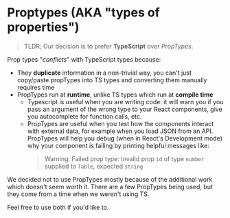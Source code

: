 # Proptypes (AKA "types of properties")

> TLDR; Our decision is to prefer **TypeScript** over _PropTypes_.

Prop types "_conflicts_" with TypeScript types because:
- They **duplicate** information in a non-trivial way, you can't just copy/paste propTypes into TS types and converting them manually requires time
- PropTypes run at **runtime**, unlike TS types which run at **compile time**
    - Typescript is useful when you are writing code: it will warn you if you pass an argument of the wrong type to your React components, give you autocomplete for function calls, etc.
    - PropTypes are useful when you test how the components interact with external data, for example when you load JSON from an API.
        PropTypes will help you debug (when in React's Development mode) why your component is failing by printing helpful messages like:
        > Warning: Failed prop type: Invalid prop `id` of type `number` supplied to `Table`, expected `string`

We decided not to use PropTypes mostly because of the additional work which doesn't seem worth it.
There are a few PropTypes being used, but they come from a time when we weren't using TS.

Feel free to use both if you'd like to.
